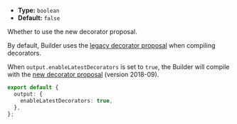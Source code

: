 - **Type:** `boolean`
- **Default:** `false`

Whether to use the new decorator proposal.

By default, Builder uses the [legacy decorator proposal](https://github.com/wycats/javascript-decorators/blob/e1bf8d41bfa2591d949dd3bbf013514c8904b913/README.md) when compiling decorators.

When `output.enableLatestDecorators` is set to `true`, the Builder will compile with the [new decorator proposal](https://github.com/tc39/proposal-decorators/tree/7fa580b40f2c19c561511ea2c978e307ae689a1b) (version 2018-09).

```ts
export default {
  output: {
    enableLatestDecorators: true,
  },
};
```
